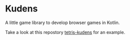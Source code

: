 # Kudens

A little game library to develop browser games in Kotlin. 

Take a look at this repostory [tetris-kudens](https://github.com/perses-games/tetris-kudens) for an example.
